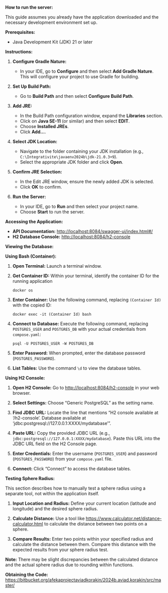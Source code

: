 <p class="has-line-data" data-line-start="1" data-line-end="2"><strong>How to run the server:</strong></p>
<p class="has-line-data" data-line-start="3" data-line-end="4">This guide assumes you already have the application downloaded and the necessary development environment set up.</p>
<p class="has-line-data" data-line-start="5" data-line-end="6"><strong>Prerequisites:</strong></p>
<ul>
<li class="has-line-data" data-line-start="7" data-line-end="9">Java Development Kit (JDK) 21 or later</li>
</ul>
<p class="has-line-data" data-line-start="9" data-line-end="10"><strong>Instructions:</strong></p>
<ol>
<li class="has-line-data" data-line-start="11" data-line-end="14">
<p class="has-line-data" data-line-start="11" data-line-end="12"><strong>Configure Gradle Nature:</strong></p>
<ul>
<li class="has-line-data" data-line-start="12" data-line-end="14">In your IDE, go to <strong>Configure</strong> and then select <strong>Add Gradle Nature</strong>. This will configure your project to use Gradle for building.</li>
</ul>
</li>
<li class="has-line-data" data-line-start="14" data-line-end="17">
<p class="has-line-data" data-line-start="14" data-line-end="15"><strong>Set Up Build Path:</strong></p>
<ul>
<li class="has-line-data" data-line-start="15" data-line-end="17">Go to <strong>Build Path</strong> and then select <strong>Configure Build Path</strong>.</li>
</ul>
</li>
<li class="has-line-data" data-line-start="17" data-line-end="23">
<p class="has-line-data" data-line-start="17" data-line-end="18"><strong>Add JRE:</strong></p>
<ul>
<li class="has-line-data" data-line-start="18" data-line-end="19">In the Build Path configuration window, expand the <strong>Libraries</strong> section.</li>
<li class="has-line-data" data-line-start="19" data-line-end="20">Click on <strong>Java SE-11</strong> (or similar) and then select <strong>EDIT</strong>.</li>
<li class="has-line-data" data-line-start="20" data-line-end="21">Choose <strong>Installed JREs</strong>.</li>
<li class="has-line-data" data-line-start="21" data-line-end="23">Click <strong>Add…</strong>.</li>
</ul>
</li>
<li class="has-line-data" data-line-start="23" data-line-end="27">
<p class="has-line-data" data-line-start="23" data-line-end="24"><strong>Select JDK Location:</strong></p>
<ul>
<li class="has-line-data" data-line-start="24" data-line-end="25">Navigate to the folder containing your JDK installation (e.g., <code>C:\Integrativite\javaenv2024b\jdk-21.0.3+9</code>).</li>
<li class="has-line-data" data-line-start="25" data-line-end="27">Select the appropriate JDK folder and click <strong>Open</strong>.</li>
</ul>
</li>
<li class="has-line-data" data-line-start="27" data-line-end="31">
<p class="has-line-data" data-line-start="27" data-line-end="28"><strong>Confirm JRE Selection:</strong></p>
<ul>
<li class="has-line-data" data-line-start="28" data-line-end="29">In the Edit JRE window, ensure the newly added JDK is selected.</li>
<li class="has-line-data" data-line-start="29" data-line-end="31">Click <strong>OK</strong> to confirm.</li>
</ul>
</li>
<li class="has-line-data" data-line-start="31" data-line-end="35">
<p class="has-line-data" data-line-start="31" data-line-end="32"><strong>Run the Server:</strong></p>
<ul>
<li class="has-line-data" data-line-start="32" data-line-end="33">In your IDE, go to <strong>Run</strong> and then select your project name.</li>
<li class="has-line-data" data-line-start="33" data-line-end="35">Choose <strong>Start</strong> to run the server.</li>
</ul>
</li>
</ol>
<p class="has-line-data" data-line-start="35" data-line-end="36"><strong>Accessing the Application:</strong></p>
<ul>
<li class="has-line-data" data-line-start="37" data-line-end="38"><strong>API Documentation:</strong> <a href="http://localhost:8084/swagger-ui/index.html#/">http://localhost:8084/swagger-ui/index.html#/</a></li>
<li class="has-line-data" data-line-start="38" data-line-end="40"><strong>H2 Database Console:</strong> <a href="http://localhost:8084/h2-console">http://localhost:8084/h2-console</a></li>
</ul>
<p class="has-line-data" data-line-start="40" data-line-end="41"><strong>Viewing the Database:</strong></p>
<p class="has-line-data" data-line-start="42" data-line-end="43"><strong>Using Bash (Container):</strong></p>
<ol>
<li class="has-line-data" data-line-start="44" data-line-end="46">
<p class="has-line-data" data-line-start="44" data-line-end="45"><strong>Open Terminal:</strong> Launch a terminal window.</p>
</li>
<li class="has-line-data" data-line-start="46" data-line-end="51">
<p class="has-line-data" data-line-start="46" data-line-end="47"><strong>Get Container ID:</strong> Within your terminal, identify the container ID for the running application</p>
<pre><code class="has-line-data" data-line-start="48" data-line-end="50" class="language-bash">docker os
</code></pre>
</li>
<li class="has-line-data" data-line-start="51" data-line-end="57">
<p class="has-line-data" data-line-start="51" data-line-end="52"><strong>Enter Container:</strong> Use the following command, replacing <code>(Container Id)</code> with the copied ID:</p>
<pre><code class="has-line-data" data-line-start="54" data-line-end="56" class="language-bash">docker <span class="hljs-built_in">exec</span> -it (Container Id) bash
</code></pre>
</li>
<li class="has-line-data" data-line-start="57" data-line-end="63">
<p class="has-line-data" data-line-start="57" data-line-end="58"><strong>Connect to Database:</strong> Execute the following command, replacing <code>POSTGRES_USER</code> and <code>POSTGRES_DB</code> with your actual credentials from <code>compose.yaml</code>:</p>
<pre><code class="has-line-data" data-line-start="60" data-line-end="62" class="language-bash">psql -U POSTGRES_USER -W POSTGRES_DB
</code></pre>
</li>
<li class="has-line-data" data-line-start="63" data-line-end="65">
<p class="has-line-data" data-line-start="63" data-line-end="64"><strong>Enter Password:</strong> When prompted, enter the database password (<code>POSTGRES_PASSWORD</code>).</p>
</li>
<li class="has-line-data" data-line-start="65" data-line-end="67">
<p class="has-line-data" data-line-start="65" data-line-end="66"><strong>List Tables:</strong> Use the command <code>\d</code> to view the database tables.</p>
</li>
</ol>
<p class="has-line-data" data-line-start="67" data-line-end="68"><strong>Using H2 Console:</strong></p>
<ol>
<li class="has-line-data" data-line-start="69" data-line-end="71">
<p class="has-line-data" data-line-start="69" data-line-end="70"><strong>Open H2 Console:</strong> Go to <a href="http://localhost:8084/h2-console">http://localhost:8084/h2-console</a> in your web browser.</p>
</li>
<li class="has-line-data" data-line-start="71" data-line-end="73">
<p class="has-line-data" data-line-start="71" data-line-end="72"><strong>Select Settings:</strong> Choose “Generic PostgreSQL” as the setting name.</p>
</li>
<li class="has-line-data" data-line-start="73" data-line-end="75">
<p class="has-line-data" data-line-start="73" data-line-end="74"><strong>Find JDBC URL:</strong> Locate the line that mentions “H2 console available at ‘/h2-console’. Database available at ‘jdbc:postgresql://127.0.0.1:XXXX/mydatabase’”.</p>
</li>
<li class="has-line-data" data-line-start="75" data-line-end="77">
<p class="has-line-data" data-line-start="75" data-line-end="76"><strong>Paste URL:</strong> Copy the provided JDBC URL (e.g., <code>jdbc:postgresql://127.0.0.1:XXXX/mydatabase</code>). Paste this URL into the JDBC URL field on the H2 Console page.</p>
</li>
<li class="has-line-data" data-line-start="77" data-line-end="79">
<p class="has-line-data" data-line-start="77" data-line-end="78"><strong>Enter Credentials:</strong> Enter the username (<code>POSTGRES_USER</code>) and password (<code>POSTGRES_PASSWORD</code>) from your <code>compose.yaml</code> file.</p>
</li>
<li class="has-line-data" data-line-start="79" data-line-end="81">
<p class="has-line-data" data-line-start="79" data-line-end="80"><strong>Connect:</strong> Click “Connect” to access the database tables.</p>
</li>
</ol>
<p class="has-line-data" data-line-start="81" data-line-end="82"><strong>Testing Sphere Radius:</strong></p>
<p class="has-line-data" data-line-start="83" data-line-end="84">This section describes how to manually test a sphere radius using a separate tool, not within the application itself.</p>
<ol>
<li class="has-line-data" data-line-start="85" data-line-end="87">
<p class="has-line-data" data-line-start="85" data-line-end="86"><strong>Input Location and Radius:</strong> Define your current location (latitude and longitude) and the desired sphere radius.</p>
</li>
<li class="has-line-data" data-line-start="87" data-line-end="89">
<p class="has-line-data" data-line-start="87" data-line-end="88"><strong>Calculate Distance:</strong> Use a tool like <a href="https://www.calculator.net/distance-calculator.html">https://www.calculator.net/distance-calculator.html</a> to calculate the distance between two points on a sphere.</p>
</li>
<li class="has-line-data" data-line-start="89" data-line-end="91">
<p class="has-line-data" data-line-start="89" data-line-end="90"><strong>Compare Results:</strong> Enter two points within your specified radius and calculate the distance between them. Compare this distance with the expected results from your sphere radius test.</p>
</li>
</ol>
<p class="has-line-data" data-line-start="91" data-line-end="92"><strong>Note:</strong> There may be slight discrepancies between the calculated distance and the actual sphere radius due to rounding within functions.</p>
<p class="has-line-data" data-line-start="91" data-line-end="93"><strong>Obtaining the Code:</strong><br>
<a href="https://bitbucket.org/afekaprojectaviadkorakin/2024b.aviad.korakin/src/master/">https://bitbucket.org/afekaprojectaviadkorakin/2024b.aviad.korakin/src/master/</a></p>